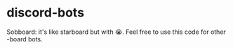 # discord-bots

Sobboard: it's like starboard but with :sob:.
Feel free to use this code for other -board bots.
